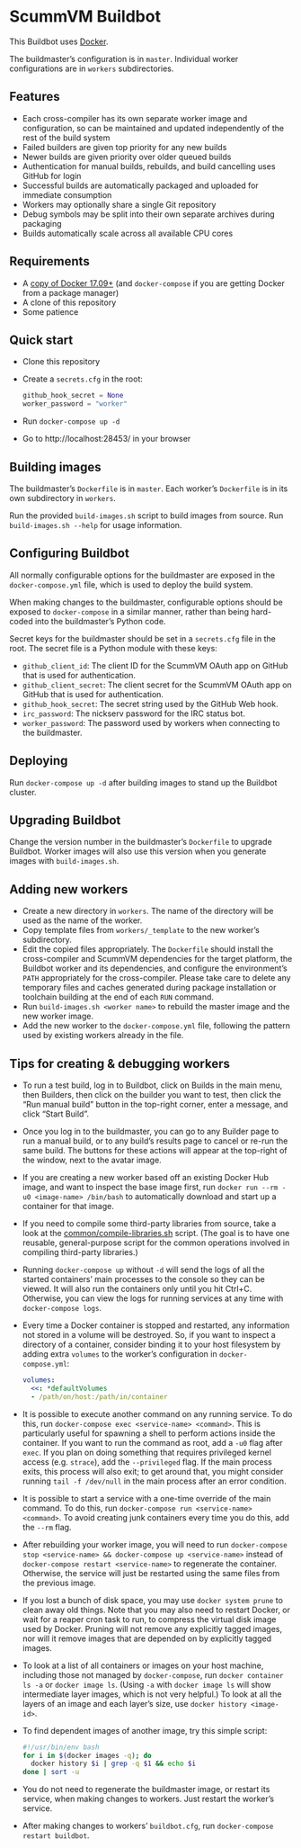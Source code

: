 # ScummVM Buildbot

This Buildbot uses [Docker](https://www.docker.com/).

The buildmaster’s configuration is in `master`. Individual worker configurations
are in `workers` subdirectories.

## Features

* Each cross-compiler has its own separate worker image and configuration, so
  can be maintained and updated independently of the rest of the build system
* Failed builders are given top priority for any new builds
* Newer builds are given priority over older queued builds
* Authentication for manual builds, rebuilds, and build cancelling uses GitHub
  for login
* Successful builds are automatically packaged and uploaded for immediate
  consumption
* Workers may optionally share a single Git repository
* Debug symbols may be split into their own separate archives during packaging
* Builds automatically scale across all available CPU cores

## Requirements

* A [copy of Docker 17.09+](https://www.docker.com/community-edition) (and
  `docker-compose` if you are getting Docker from a package manager)
* A clone of this repository
* Some patience

## Quick start

* Clone this repository
* Create a `secrets.cfg` in the root:

  ```python
  github_hook_secret = None
  worker_password = "worker"
  ```

* Run `docker-compose up -d`
* Go to http://localhost:28453/ in your browser

## Building images

The buildmaster’s `Dockerfile` is in `master`. Each worker’s `Dockerfile` is in
its own subdirectory in `workers`.

Run the provided `build-images.sh` script to build images from source. Run
`build-images.sh --help` for usage information.

## Configuring Buildbot

All normally configurable options for the buildmaster are exposed in the
`docker-compose.yml` file, which is used to deploy the build system.

When making changes to the buildmaster, configurable options should be exposed
to `docker-compose` in a similar manner, rather than being hard-coded into the
buildmaster’s Python code.

Secret keys for the buildmaster should be set in a `secrets.cfg` file in the
root. The secret file is a Python module with these keys:

* `github_client_id`: The client ID for the ScummVM OAuth app on GitHub that is
  used for authentication.
* `github_client_secret`: The client secret for the ScummVM OAuth app on GitHub
  that is used for authentication.
* `github_hook_secret`: The secret string used by the GitHub Web hook.
* `irc_password`: The nickserv password for the IRC status bot.
* `worker_password`: The password used by workers when connecting to the
  buildmaster.

## Deploying

Run `docker-compose up -d` after building images to stand up the Buildbot
cluster.

## Upgrading Buildbot

Change the version number in the buildmaster’s `Dockerfile` to upgrade Buildbot.
Worker images will also use this version when you generate images with
`build-images.sh`.

## Adding new workers

* Create a new directory in `workers`. The name of the directory will be used as
  the name of the worker.
* Copy template files from `workers/_template` to the new worker’s subdirectory.
* Edit the copied files appropriately. The `Dockerfile` should install the
  cross-compiler and ScummVM dependencies for the target platform, the Buildbot
  worker and its dependencies, and configure the environment’s `PATH`
  appropriately for the cross-compiler. Please take care to delete any temporary
  files and caches generated during package installation or toolchain building
  at the end of each `RUN` command.
* Run `build-images.sh <worker name>` to rebuild the master image and the new
  worker image.
* Add the new worker to the `docker-compose.yml` file, following the pattern
  used by existing workers already in the file.

## Tips for creating & debugging workers

* To run a test build, log in to Buildbot, click on Builds in the main menu,
  then Builders, then click on the builder you want to test, then click the
  “Run manual build” button in the top-right corner, enter a message, and click
  “Start Build”.
* Once you log in to the buildmaster, you can go to any Builder page to run a
  manual build, or to any build’s results page to cancel or re-run the same
  build. The buttons for these actions will appear at the top-right of the
  window, next to the avatar image.
* If you are creating a new worker based off an existing Docker Hub image, and
  want to inspect the base image first, run
  `docker run --rm -u0 <image-name> /bin/bash` to automatically download and
  start up a container for that image.
* If you need to compile some third-party libraries from source, take a look at
  the [common/compile-libraries.sh](./common/compile-libraries.sh) script. (The
  goal is to have one reusable, general-purpose script for the common operations
  involved in compiling third-party libraries.)
* Running `docker-compose up` without `-d` will send the logs of all the started
  containers’ main processes to the console so they can be viewed. It will also
  run the containers only until you hit Ctrl+C. Otherwise, you can view the logs
  for running services at any time with `docker-compose logs`.
* Every time a Docker container is stopped and restarted, any information not
  stored in a volume will be destroyed. So, if you want to inspect a directory
  of a container, consider binding it to your host filesystem by adding extra
  `volumes` to the worker’s configuration in `docker-compose.yml`:

  ```yaml
  volumes:
    <<: *defaultVolumes
    - /path/on/host:/path/in/container
  ```

* It is possible to execute another command on any running service. To do this,
  run `docker-compose exec <service-name> <command>`. This is particularly
  useful for spawning a shell to perform actions inside the container. If you
  want to run the command as root, add a `-u0` flag after `exec`. If you plan on
  doing something that requires privileged kernel access (e.g. `strace`), add
  the `--privileged` flag. If the main process exits, this process will also
  exit; to get around that, you might consider running `tail -f /dev/null` in
  the main process after an error condition.
* It is possible to start a service with a one-time override of the main
  command. To do this, run `docker-compose run <service-name> <command>`. To
  avoid creating junk containers every time you do this, add the `--rm` flag.
* After rebuilding your worker image, you will need to run
  `docker-compose stop <service-name> && docker-compose up <service-name>`
  instead of `docker-compose restart <service-name>` to regenerate the
  container. Otherwise, the service will just be restarted using the same files
  from the previous image.
* If you lost a bunch of disk space, you may use `docker system prune` to clean
  away old things. Note that you may also need to restart Docker, or wait for a
  reaper cron task to run, to compress the virtual disk image used by Docker.
  Pruning will not remove any explicitly tagged images, nor will it remove
  images that are depended on by explicitly tagged images.
* To look at a list of all containers or images on your host machine, including
  those not managed by `docker-compose`, run `docker container ls -a` or
  `docker image ls`. (Using `-a` with `docker image ls` will show intermediate
  layer images, which is not very helpful.) To look at all the layers of an
  image and each layer’s size, use `docker history <image-id>`.
* To find dependent images of another image, try this simple script:

  ```bash
  #!/usr/bin/env bash
  for i in $(docker images -q); do
    docker history $i | grep -q $1 && echo $i
  done | sort -u
  ```

* You do not need to regenerate the buildmaster image, or restart its service,
  when making changes to workers. Just restart the worker’s service.
* After making changes to workers’ `buildbot.cfg`, run
  `docker-compose restart buildbot`.

